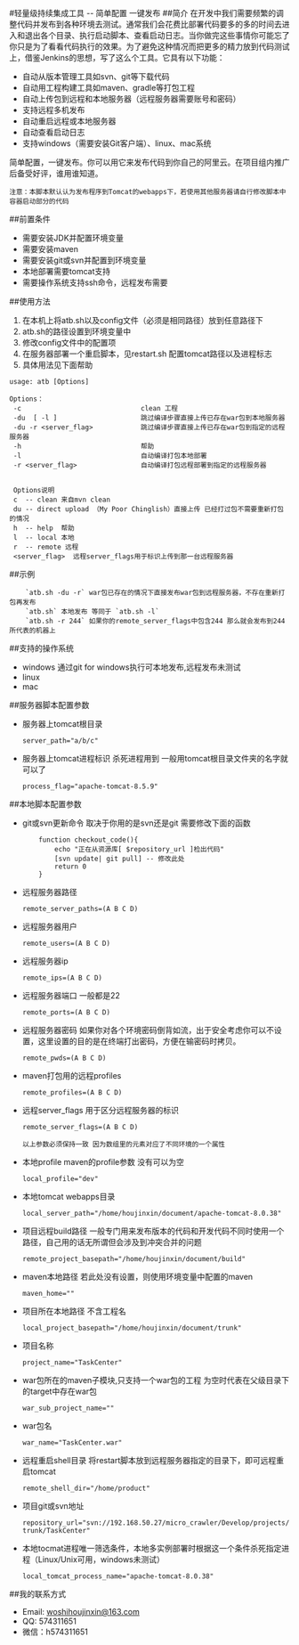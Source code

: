 #轻量级持续集成工具 -- 简单配置 一键发布
##简介
在开发中我们需要频繁的调整代码并发布到各种环境去测试。通常我们会花费比部署代码要多的多的时间去进入和退出各个目录、执行启动脚本、查看启动日志。当你做完这些事情你可能忘了你只是为了看看代码执行的效果。为了避免这种情况而把更多的精力放到代码测试上，借鉴Jenkins的思想，写了这么个工具。它具有以下功能：
* 自动从版本管理工具如svn、git等下载代码
* 自动用工程构建工具如maven、gradle等打包工程
* 自动上传包到远程和本地服务器（远程服务器需要账号和密码）
* 支持远程多机发布
* 自动重启远程或本地服务器
* 自动查看启动日志
* 支持windows（需要安装Git客户端）、linux、mac系统

简单配置，一键发布。你可以用它来发布代码到你自己的阿里云。在项目组内推广后备受好评，谁用谁知道。

`注意：本脚本默认认为发布程序到Tomcat的webapps下，若使用其他服务器请自行修改脚本中容器启动部分的代码`

##前置条件
* 需要安装JDK并配置环境变量
* 需要安装maven
* 需要安装git或svn并配置到环境变量
* 本地部署需要tomcat支持
* 需要操作系统支持ssh命令，远程发布需要

##使用方法

1. 在本机上将atb.sh以及config文件（必须是相同路径）放到任意路径下
2. atb.sh的路径设置到环境变量中
3. 修改config文件中的配置项
4. 在服务器部署一个重启脚本，见restart.sh 配置tomcat路径以及进程标志 
5. 具体用法见下面帮助

```
usage: atb [Options]

Options：
 -c                              clean 工程
 -du  [ -l ]                     跳过编译步骤直接上传已存在war包到本地服务器
 -du -r <server_flag>            跳过编译步骤直接上传已存在war包到指定的远程服务器
 -h                              帮助
 -l                              自动编译打包本地部署
 -r <server_flag>                自动编译打包远程部署到指定的远程服务器
    
```

```
 Options说明
 c  -- clean 来自mvn clean
 du -- direct upload （My Poor Chinglish）直接上传 已经打过包不需要重新打包的情况
 h  -- help  帮助
 l  -- local 本地
 r  -- remote 远程
 <server_flag>  远程server_flags用于标识上传到那一台远程服务器
```

##示例
```
    `atb.sh -du -r` war包已存在的情况下直接发布war包到远程服务器，不存在重新打包再发布
    `atb.sh` 本地发布 等同于 `atb.sh -l`
    `atb.sh -r 244` 如果你的remote_server_flags中包含244 那么就会发布到244所代表的机器上
```

##支持的操作系统
* windows 通过git for windows执行可本地发布,远程发布未测试
* linux
* mac

##服务器脚本配置参数
* 服务器上tomcat根目录

    `server_path="a/b/c"`
* 服务器上tomcat进程标识 杀死进程用到 一般用tomcat根目录文件夹的名字就可以了
    
    `process_flag="apache-tomcat-8.5.9"`

##本地脚本配置参数
* git或svn更新命令 取决于你用的是svn还是git 需要修改下面的函数
    ```shell
        function checkout_code(){
            echo "正在从资源库[ $repository_url ]检出代码"
            [svn update| git pull] -- 修改此处
            return 0
        }
    ```

* 远程服务器路径

    `remote_server_paths=(A B C D)`
* 远程服务器用户

    `remote_users=(A B C D)`
* 远程服务器ip 
    
    `remote_ips=(A B C D)`
* 远程服务器端口 一般都是22

    `remote_ports=(A B C D)`
* 远程服务器密码 如果你对各个环境密码倒背如流，出于安全考虑你可以不设置，这里设置的目的是在终端打出密码，方便在输密码时拷贝。
    
    `remote_pwds=(A B C D)`
* maven打包用的远程profiles
    
    `remote_profiles=(A B C D)`
* 远程server_flags 用于区分远程服务器的标识
    
    `remote_server_flags=(A B C D)`

    `以上参数必须保持一致 因为数组里的元素对应了不同环境的一个属性`
* 本地profile maven的profile参数 没有可以为空
    
    `local_profile="dev"`
* 本地tomcat webapps目录
    
    `local_server_path="/home/houjinxin/document/apache-tomcat-8.0.38"`
* 项目远程build路径 一般专门用来发布版本的代码和开发代码不同时使用一个路径，自己用的话无所谓但会涉及到冲突合并的问题
    
    `remote_project_basepath="/home/houjinxin/document/build"`
* maven本地路径 若此处没有设置，则使用环境变量中配置的maven
    
    `maven_home=""`
* 项目所在本地路径 不含工程名
    
    `local_project_basepath="/home/houjinxin/document/trunk"`
* 项目名称
    
    `project_name="TaskCenter"`
* war包所在的maven子模块,只支持一个war包的工程 为空时代表在父级目录下的target中存在war包
    
    `war_sub_project_name=""`
* war包名
    
    `war_name="TaskCenter.war"`
* 远程重启shell目录 将restart脚本放到远程服务器指定的目录下，即可远程重启tomcat
    
    `remote_shell_dir="/home/product"`
* 项目git或svn地址
    
    `repository_url="svn://192.168.50.27/micro_crawler/Develop/projects/trunk/TaskCenter"`

* 本地tocmat进程唯一筛选条件，本地多实例部署时根据这一个条件杀死指定进程（Linux/Unix可用，windows未测试）
    
    `local_tomcat_process_name="apache-tomcat-8.0.38"`

##我的联系方式
* Email: woshihoujinxin@163.com
* QQ: 574311651
* 微信：h574311651